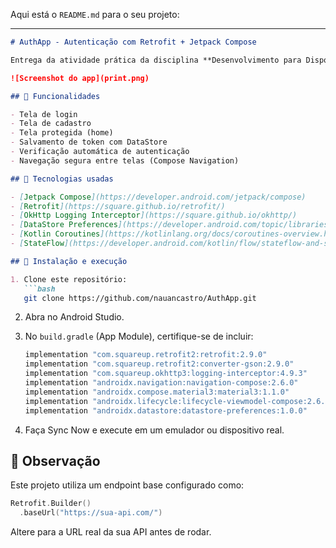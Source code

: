 Aqui está o `README.md` para o seu projeto:

---

````markdown
# AuthApp - Autenticação com Retrofit + Jetpack Compose

Entrega da atividade prática da disciplina **Desenvolvimento para Dispositivos Móveis** (UFC), utilizando arquitetura MVVM, Retrofit, Jetpack Compose e DataStore para autenticação de usuários via API REST.

![Screenshot do app](print.png)

## 📱 Funcionalidades

- Tela de login
- Tela de cadastro
- Tela protegida (home)
- Salvamento de token com DataStore
- Verificação automática de autenticação
- Navegação segura entre telas (Compose Navigation)

## 🧰 Tecnologias usadas

- [Jetpack Compose](https://developer.android.com/jetpack/compose)
- [Retrofit](https://square.github.io/retrofit/)
- [OkHttp Logging Interceptor](https://square.github.io/okhttp/)
- [DataStore Preferences](https://developer.android.com/topic/libraries/architecture/datastore)
- [Kotlin Coroutines](https://kotlinlang.org/docs/coroutines-overview.html)
- [StateFlow](https://developer.android.com/kotlin/flow/stateflow-and-sharedflow)

## 🔧 Instalação e execução

1. Clone este repositório:
   ```bash
   git clone https://github.com/nauancastro/AuthApp.git
````

2. Abra no Android Studio.

3. No `build.gradle` (App Module), certifique-se de incluir:

   ```groovy
   implementation "com.squareup.retrofit2:retrofit:2.9.0"
   implementation "com.squareup.retrofit2:converter-gson:2.9.0"
   implementation "com.squareup.okhttp3:logging-interceptor:4.9.3"
   implementation "androidx.navigation:navigation-compose:2.6.0"
   implementation "androidx.compose.material3:material3:1.1.0"
   implementation "androidx.lifecycle:lifecycle-viewmodel-compose:2.6.1"
   implementation "androidx.datastore:datastore-preferences:1.0.0"
   ```

4. Faça Sync Now e execute em um emulador ou dispositivo real.

## 🧪 Observação

Este projeto utiliza um endpoint base configurado como:

```kotlin
Retrofit.Builder()
  .baseUrl("https://sua-api.com/")
```

Altere para a URL real da sua API antes de rodar.